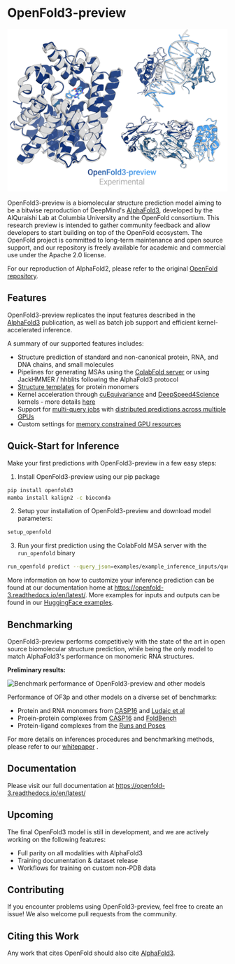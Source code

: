 # OpenFold3-preview
<picture>
  <source media="(prefers-color-scheme: dark)" srcset="assets/predictions_combined_dark.png">
  <source media="(prefers-color-scheme: light)" srcset="assets/predictions_combined_light.png">
  <img alt="Comparison of OpenFold and experimental structures" src="assets/predictions_combined_light.png">
</picture>

OpenFold3-preview is a biomolecular structure prediction model aiming to be a bitwise reproduction of DeepMind's 
[AlphaFold3](https://github.com/deepmind/alphafold3), developed by the AlQuraishi Lab at Columbia University and the OpenFold consortium. This research preview is intended to gather community feedback and allow developers to start building on top of the OpenFold ecosystem. The OpenFold project is committed to long-term maintenance and open source support, and our repository is freely available for academic and commercial use under the Apache 2.0 license.

For our reproduction of AlphaFold2, please refer to the original [OpenFold repository](https://github.com/aqlaboratory/openfold).

## Features

OpenFold3-preview replicates the input features described in the [AlphaFold3](https://www.nature.com/articles/s41586-024-07487-w) publication, as well as batch job support and efficient kernel-accelerated inference.

A summary of our supported features includes:
- Structure prediction of standard and non-canonical protein, RNA, and DNA chains, and small molecules
- Pipelines for generating MSAs using the [ColabFold server](https://github.com/sokrypton/ColabFold) or using JackHMMER / hhblits following the AlphaFold3 protocol
- [Structure templates](https://openfold-3.readthedocs.io/en/latest/template_how_to.html) for protein monomers
- Kernel acceleration through [cuEquivariance](https://docs.nvidia.com/cuda/cuequivariance) and [DeepSpeed4Science](https://www.deepspeed.ai/tutorials/ds4sci_evoformerattention/) kernels - more details [here](https://openfold-3.readthedocs.io/en/latest/kernels.html)
- Support for [multi-query jobs](https://openfold-3.readthedocs.io/en/latest/input_format.html) with [distributed predictions across multiple GPUs](https://openfold-3.readthedocs.io/en/latest/inference.html#inference-run-on-multiple-gpus)
- Custom settings for [memory constrained GPU resources](https://openfold-3.readthedocs.io/en/latest/inference.html#inference-low-memory-mode)

## Quick-Start for Inference

Make your first predictions with OpenFold3-preview in a few easy steps:


1. Install OpenFold3-preview using our pip package
```bash
pip install openfold3 
mamba install kalign2 -c bioconda
```

2. Setup your installation of OpenFold3-preview and download model parameters:
```bash
setup_openfold
```

3. Run your first prediction using the ColabFold MSA server with the `run_openfold` binary

```bash
run_openfold predict --query_json=examples/example_inference_inputs/query_ubiquitin.json
```

More information on how to customize your inference prediction can be found at our documentation home at https://openfold-3.readthedocs.io/en/latest/. More examples for inputs and outputs can be found in our [HuggingFace examples](https://huggingface.co/OpenFold/OpenFold3/tree/main/examples/common_examples).

## Benchmarking

OpenFold3-preview performs competitively with the state of the art in open source biomolecular structure prediction, while being the only model to match AlphaFold3's performance on monomeric RNA structures.

**Preliminary results:**

<picture>
  <source srcset="assets/combined_benchmarks.png">
  <img alt="Benchmark performance of OpenFold3-preview and other models">
</picture>

Performance of OF3p and other models on a diverse set of benchmarks:
- Protein and RNA monomers from [CASP16](https://www.biorxiv.org/content/10.1101/2025.05.06.652459v2) and [Ludaic et al](https://www.biorxiv.org/content/10.1101/2025.04.30.651414v2)
- Proein-protein complexes from [CASP16](https://www.biorxiv.org/content/10.1101/2025.05.29.656875v1) and [FoldBench](https://www.biorxiv.org/content/10.1101/2025.05.22.655600v1) 
- Protein-ligand complexes from the [Runs and Poses](https://www.biorxiv.org/content/10.1101/2025.02.03.636309v3) 

For more details on inferences procedures and benchmarking methods, please refer to our [whitepaper](assets/whitepaper.pdf) . 

## Documentation
Please visit our full documentation at https://openfold-3.readthedocs.io/en/latest/

## Upcoming
The final OpenFold3 model is still in development, and we are actively working on the following features:
- Full parity on all modalities with AlphaFold3
- Training documentation & dataset release
- Workflows for training on custom non-PDB data

## Contributing

If you encounter problems using OpenFold3-preview, feel free to create an issue! We also
welcome pull requests from the community.

## Citing this Work

Any work that cites OpenFold should also cite [AlphaFold3](https://www.nature.com/articles/s41586-024-07487-w).
